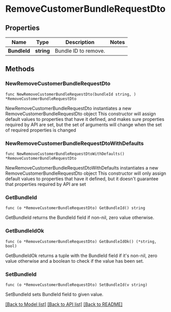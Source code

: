 # RemoveCustomerBundleRequestDto

## Properties

Name | Type | Description | Notes
------------ | ------------- | ------------- | -------------
**BundleId** | **string** | Bundle ID to remove. | 

## Methods

### NewRemoveCustomerBundleRequestDto

`func NewRemoveCustomerBundleRequestDto(bundleId string, ) *RemoveCustomerBundleRequestDto`

NewRemoveCustomerBundleRequestDto instantiates a new RemoveCustomerBundleRequestDto object
This constructor will assign default values to properties that have it defined,
and makes sure properties required by API are set, but the set of arguments
will change when the set of required properties is changed

### NewRemoveCustomerBundleRequestDtoWithDefaults

`func NewRemoveCustomerBundleRequestDtoWithDefaults() *RemoveCustomerBundleRequestDto`

NewRemoveCustomerBundleRequestDtoWithDefaults instantiates a new RemoveCustomerBundleRequestDto object
This constructor will only assign default values to properties that have it defined,
but it doesn't guarantee that properties required by API are set

### GetBundleId

`func (o *RemoveCustomerBundleRequestDto) GetBundleId() string`

GetBundleId returns the BundleId field if non-nil, zero value otherwise.

### GetBundleIdOk

`func (o *RemoveCustomerBundleRequestDto) GetBundleIdOk() (*string, bool)`

GetBundleIdOk returns a tuple with the BundleId field if it's non-nil, zero value otherwise
and a boolean to check if the value has been set.

### SetBundleId

`func (o *RemoveCustomerBundleRequestDto) SetBundleId(v string)`

SetBundleId sets BundleId field to given value.



[[Back to Model list]](../README.md#documentation-for-models) [[Back to API list]](../README.md#documentation-for-api-endpoints) [[Back to README]](../README.md)


